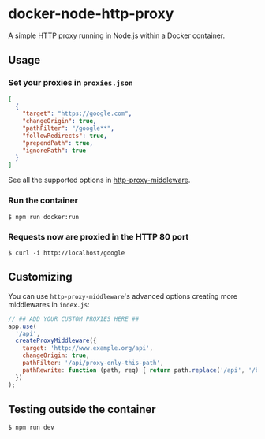 # docker-node-http-proxy
A simple HTTP proxy running in Node.js within a Docker container.

## Usage

### Set your proxies in `proxies.json`

```json
[
  {
    "target": "https://google.com",
    "changeOrigin": true,
    "pathFilter": "/google**",
    "followRedirects": true,
    "prependPath": true,
    "ignorePath": true
  }
]
```

See all the supported options in [http-proxy-middleware](https://github.com/chimurai/http-proxy-middleware#options).

### Run the container

```shell
$ npm run docker:run
```

### Requests now are proxied in the HTTP 80 port

```shell
$ curl -i http://localhost/google
```

## Customizing

You can use `http-proxy-middleware`'s advanced options creating more middlewares in `index.js`:

```javascript
// ## ADD YOUR CUSTOM PROXIES HERE ##
app.use(
  '/api',
  createProxyMiddleware({
    target: 'http://www.example.org/api',
    changeOrigin: true,
    pathFilter: '/api/proxy-only-this-path',
    pathRewrite: function (path, req) { return path.replace('/api', '/base/api') }
  })
);
```

## Testing outside the container

```shell
$ npm run dev
```